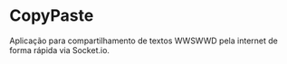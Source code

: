 # CopyPaste

Aplicação para compartilhamento de textos WWSWWD pela internet de forma rápida via Socket.io.

